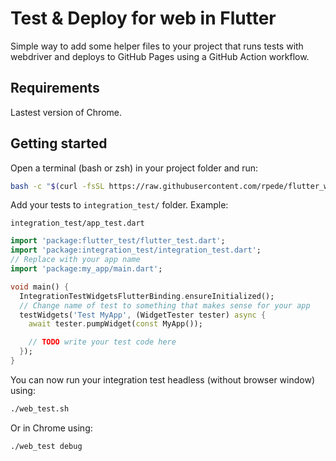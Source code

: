 # Test & Deploy for web in Flutter

Simple way to add some helper files to your project that runs tests with
webdriver and deploys to GitHub Pages using a GitHub Action workflow.

## Requirements

Lastest version of Chrome.

## Getting started

Open a terminal (bash or zsh) in your project folder and run:

```sh
bash -c "$(curl -fsSL https://raw.githubusercontent.com/rpede/flutter_web_test_deploy/main/setup.sh)"
```

Add your tests to `integration_test/` folder.
Example:

`integration_test/app_test.dart`
```dart
import 'package:flutter_test/flutter_test.dart';
import 'package:integration_test/integration_test.dart';
// Replace with your app name
import 'package:my_app/main.dart';

void main() {
  IntegrationTestWidgetsFlutterBinding.ensureInitialized();
  // Change name of test to something that makes sense for your app
  testWidgets('Test MyApp', (WidgetTester tester) async {
    await tester.pumpWidget(const MyApp());

    // TODO write your test code here
  });
}
```

You can now run your integration test headless (without browser window) using:

```sh
./web_test.sh
```

Or in Chrome using:

```sh
./web_test debug
```